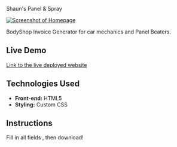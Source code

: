 Shaun's Panel & Spray

[![Screenshot of Homepage](https://github.com/keanan557/bodyshop-invoice/tree/858c8e8bf4cd8ed062306378a558b6fc3547aaa1/img)](https://bodyshop-invoice.vercel.app/)


BodyShop Invoice Generator for car mechanics and Panel Beaters.

## Live Demo
[Link to the live deployed website](https://bodyshop-invoice.vercel.app/)

## Technologies Used
- **Front-end:** HTML5
- **Styling:** Custom CSS


## Instructions

Fill in all fields , then download!
